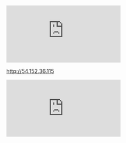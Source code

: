 ![](http://doc.tavian.com/cgi-bin/gb1.pl?repo_name=gobuilddeploy&repo_owner=doct15&repo_branch=master)

http://54.152.36.115

![](http://54.152.36.115/cgi-bin/gb1.pl?repo_name=gb1&repo_owner=doct15&repo_branch=master)
